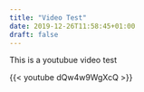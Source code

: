 ```yaml
---
title: "Video Test"
date: 2019-12-26T11:58:45+01:00
draft: false
---
```


This is a youtubue video test

{{< youtube dQw4w9WgXcQ >}}

